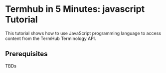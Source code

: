 <a name="top"/>

Termhub in 5 Minutes: javascript Tutorial
===================================================

This tutorial shows how to use JavaScript programming language to access content from the TermHub Terminology API.

Prerequisites
-------------
TBDs
